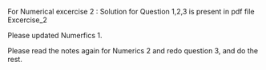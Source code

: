  For Numerical excercise 2 : Solution for Question 1,2,3 is present in pdf file Excercise_2


Please updated Numerfics 1.

Please read the notes again for Numerics 2 and redo question 3, and do the rest.

